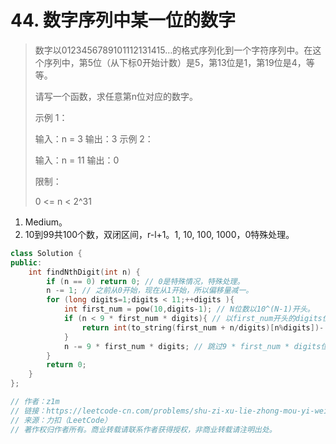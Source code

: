 # 44. 数字序列中某一位的数字

> 数字以0123456789101112131415…的格式序列化到一个字符序列中。在这个序列中，第5位（从下标0开始计数）是5，第13位是1，第19位是4，等等。
>
> 请写一个函数，求任意第n位对应的数字。
>
> 示例 1：
>
> 输入：n = 3
> 输出：3
> 示例 2：
>
> 输入：n = 11
> 输出：0
>
>
> 限制：
>
> 0 <= n < 2^31
>

1. Medium。
2. 10到99共100个数，双闭区间，r-l+1。1, 10, 100, 1000，0特殊处理。

```cpp
class Solution {
public:
    int findNthDigit(int n) {
        if (n == 0) return 0; // 0是特殊情况，特殊处理。
        n -= 1; // 之前从0开始，现在从1开始，所以偏移量减一。
        for (long digits=1;digits < 11;++digits ){
            int first_num = pow(10,digits-1); // N位数以10^(N-1)开头。
            if (n < 9 * first_num * digits){ // 以first_num开头的digits位数共9 * first_num个，故共有9 * first_num * digits位数。
                return int(to_string(first_num + n/digits)[n%digits])-'0'; // 除法得出目标位所在的组的下标，模运算得到目标位在其组中的下标。
            }
            n -= 9 * first_num * digits; // 跳过9 * first_num * digits位数。
        }
        return 0;
    }
};

// 作者：z1m
// 链接：https://leetcode-cn.com/problems/shu-zi-xu-lie-zhong-mou-yi-wei-de-shu-zi-lcof/solution/zhe-shi-yi-dao-shu-xue-ti-ge-zhao-gui-lu-by-z1m/
// 来源：力扣（LeetCode）
// 著作权归作者所有。商业转载请联系作者获得授权，非商业转载请注明出处。
```

